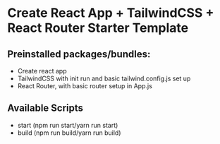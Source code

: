 # Create React App + TailwindCSS + React Router Starter Template

## Preinstalled packages/bundles:
- Create react app
- TailwindCSS with init run and basic tailwind.config.js set up
- React Router, with basic router setup in App.js

## Available Scripts
- start (npm run start/yarn run start)
- build (npm run build/yarn run build)
